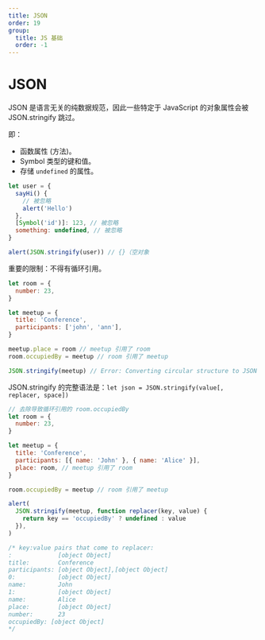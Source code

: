 ```yaml
---
title: JSON
order: 19
group:
  title: JS 基础
  order: -1
---
```


# JSON

JSON 是语言无关的纯数据规范，因此一些特定于 JavaScript 的对象属性会被 JSON.stringify 跳过。

即：

- 函数属性 (方法)。
- Symbol 类型的键和值。
- 存储 `undefined` 的属性。

```js
let user = {
  sayHi() {
    // 被忽略
    alert('Hello')
  },
  [Symbol('id')]: 123, // 被忽略
  something: undefined, // 被忽略
}

alert(JSON.stringify(user)) // {}（空对象
```

重要的限制：不得有循环引用。

```js
let room = {
  number: 23,
}

let meetup = {
  title: 'Conference',
  participants: ['john', 'ann'],
}

meetup.place = room // meetup 引用了 room
room.occupiedBy = meetup // room 引用了 meetup

JSON.stringify(meetup) // Error: Converting circular structure to JSON
```

JSON.stringify 的完整语法是：`let json = JSON.stringify(value[, replacer, space])`

```js
// 去除导致循环引用的 room.occupiedBy
let room = {
  number: 23,
}

let meetup = {
  title: 'Conference',
  participants: [{ name: 'John' }, { name: 'Alice' }],
  place: room, // meetup 引用了 room
}

room.occupiedBy = meetup // room 引用了 meetup

alert(
  JSON.stringify(meetup, function replacer(key, value) {
    return key == 'occupiedBy' ? undefined : value
  }),
)

/* key:value pairs that come to replacer:
:             [object Object]
title:        Conference
participants: [object Object],[object Object]
0:            [object Object]
name:         John
1:            [object Object]
name:         Alice
place:        [object Object]
number:       23
occupiedBy: [object Object]
*/
```
